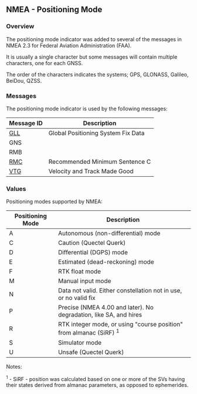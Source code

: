 ## NMEA - Positioning Mode

### Overview

The positioning mode indicator was added to several of the messages in NMEA 2.3 for Federal Aviation Administration (FAA).

It is usually a single character but some messages will contain multiple characters, one for each GNSS.

The order of the characters indicates the systems; GPS, GLONASS, Galileo, BeiDou, QZSS.



### Messages

The positioning mode indicator is used by the following messages:

| Message ID                | Description                        |
| ------------------------- | ---------------------------------- |
| [GLL](../messages/gll.md) | Global Positioning System Fix Data |
| GNS                       |                                    |
| RMB                       |                                    |
| [RMC](../messages/rmc.md) | Recommended Minimum Sentence C     |
| [VTG](../messages/vtg.md) | Velocity and Track Made Good       |



### Values

Positioning modes supported by NMEA:

| Positioning Mode | Description |
| ---- | ---- |
| A | Autonomous (non-differential) mode |
| C | Caution (Quectel Querk) |
| D | Differential (DGPS) mode |
| E | Estimated (dead-reckoning) mode |
| F | RTK float mode |
| M | Manual input mode |
| N | Data not valid. Either constellation not in use, or no valid fix |
| P | Precise (NMEA 4.00 and later). No degradation, like SA, and hires |
| R | RTK integer mode, or using "course position" from almanac (SiRF) <sup>1</sup> |
| S |  Simulator mode |
| U | Unsafe (Quectel Querk) |

Notes:

<sup>1</sup> - SiRF - position was calculated based on one or more of the SVs having their states derived from almanac parameters, as opposed to ephemerides.
